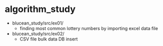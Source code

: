 # algorithm_study

* blucean_study/src/ex01/
   - finding most common lottery numbers by importing excel data file
* blucean_study/src/ex02/
   - CSV file bulk data DB insert
